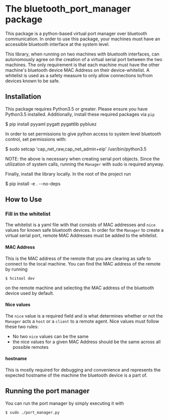 
# The bluetooth_port_manager package

This package is a python-based virtual port manager over bluetooth communication. In order to use this package, your machines must have an accessible bluetooth interface at the system level.

This library, when running on two machines with bluetooth interfaces, can autonomously agree on the creation of a virtual serial port between the two machines. The only requirement is that each machine must have the other machine's bluetooth device MAC Address on their device-whitelist. A whitelist is used as a safety measure to only allow connections to/from devices known to be safe.

## Installation
This package requires Python3.5 or greater. Please ensure you have Python3.5 installed.
Additionally, install these required packages via `pip`

   $ pip install pyyaml pygatt pygattlib pybluez


In order to set permissions to give python access to system level bluetooth control, set permissions with: 

 $ sudo setcap 'cap_net_raw,cap_net_admin+eip' /usr/bin/python3.5

NOTE: the above is necessary when creating serial port objects. Since the utilization of system calls, running the `Manager` with sudo is required anyway.

Finally, install the library locally. In the root of the project run

   $ pip install -e . --no-deps

## How to Use

### Fill in the whitelist
The whitelist is a yaml file with that consists of MAC addresses and `nice` values for known safe bluetooth devices. In order for the `Manager` to create a virtual serial port, remote MAC Addresses must be added to the whitelist.

#### MAC Address
This is the MAC address of the remote that you are clearing as safe to connect to the local machine. You can find the MAC address of the remote by running
    
    $ hcitool dev

on the remote machine and selecting the MAC address of the bluetooth device used by default.

#### Nice values
The `nice` value is a required field and is what determines whether or not the `Manager` acts a `host` or a `client` to a remote agent. Nice values must follow these two rules:
   - No two `nice` values can be the same
   - the nice values for a given MAC Address should be the same across all possible remotes

#### hostname
This is mostly required for debugging and convenience and represents the expected hostname of the machine the bluetooth device is a part of.

## Running the port manager
You can run the port manager by simply executing it with 

    $ sudo ./port_manager.py
